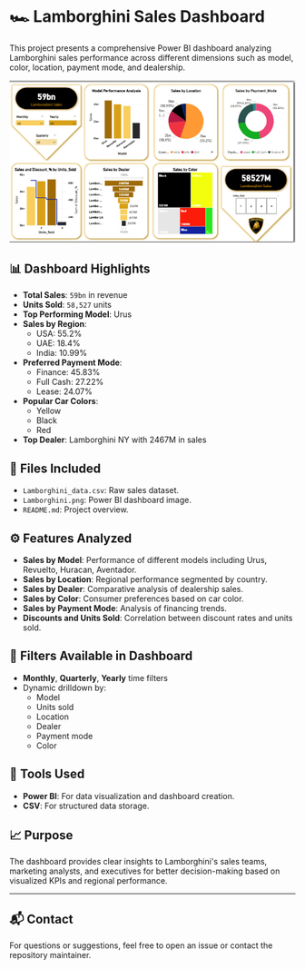 # 🏎️ Lamborghini Sales Dashboard

This project presents a comprehensive Power BI dashboard analyzing Lamborghini sales performance across different dimensions such as model, color, location, payment mode, and dealership.

![Lamborghini Dashboard](./Lamborghini.png)

## 📊 Dashboard Highlights

- **Total Sales**: `59bn` in revenue
- **Units Sold**: `58,527` units
- **Top Performing Model**: Urus
- **Sales by Region**:
  - USA: 55.2%
  - UAE: 18.4%
  - India: 10.99%
- **Preferred Payment Mode**:
  - Finance: 45.83%
  - Full Cash: 27.22%
  - Lease: 24.07%
- **Popular Car Colors**:
  - Yellow
  - Black
  - Red
- **Top Dealer**: Lamborghini NY with 2467M in sales

## 📁 Files Included

- `Lamborghini_data.csv`: Raw sales dataset.
- `Lamborghini.png`: Power BI dashboard image.
- `README.md`: Project overview.

## ⚙️ Features Analyzed

- **Sales by Model**: Performance of different models including Urus, Revuelto, Huracan, Aventador.
- **Sales by Location**: Regional performance segmented by country.
- **Sales by Dealer**: Comparative analysis of dealership sales.
- **Sales by Color**: Consumer preferences based on car color.
- **Sales by Payment Mode**: Analysis of financing trends.
- **Discounts and Units Sold**: Correlation between discount rates and units sold.

## 📌 Filters Available in Dashboard

- **Monthly**, **Quarterly**, **Yearly** time filters
- Dynamic drilldown by:
  - Model
  - Units sold
  - Location
  - Dealer
  - Payment mode
  - Color

## 🔧 Tools Used

- **Power BI**: For data visualization and dashboard creation.
- **CSV**: For structured data storage.

## 📈 Purpose

The dashboard provides clear insights to Lamborghini's sales teams, marketing analysts, and executives for better decision-making based on visualized KPIs and regional performance.

---

## 📬 Contact

For questions or suggestions, feel free to open an issue or contact the repository maintainer.

